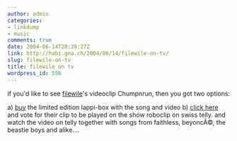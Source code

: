 ```yaml
---
author: admin
categories:
- linkdump
- music
comments: true
date: 2004-06-14T20:39:27Z
link: http://habi.gna.ch/2004/06/14/filewile-on-tv/
slug: filewile-on-tv
title: filewile on tv
wordpress_id: 556
---
```


if you'd like to see [filewile](http://www.filewile.com)'s videoclip Chumpnrun, then you got two options:

a) [buy](http://www.filewile.com/html/shop.php) the limited edition lappi-box with the song and video
b) [click here](http://www.sfdrs.ch/system/frames/highlights/roboclip/index.php?/content/highlights/roboclip/index.php) and vote for their clip to be played on the show roboclip on swiss telly. and watch the video on telly together with songs from faithless, beyoncÃ©, the beastie boys and alike....
